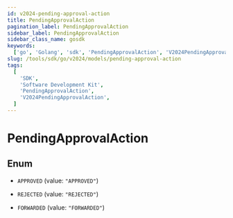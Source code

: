 ```yaml
---
id: v2024-pending-approval-action
title: PendingApprovalAction
pagination_label: PendingApprovalAction
sidebar_label: PendingApprovalAction
sidebar_class_name: gosdk
keywords:
  ['go', 'Golang', 'sdk', 'PendingApprovalAction', 'V2024PendingApprovalAction']
slug: /tools/sdk/go/v2024/models/pending-approval-action
tags:
  [
    'SDK',
    'Software Development Kit',
    'PendingApprovalAction',
    'V2024PendingApprovalAction',
  ]
---
```


# PendingApprovalAction

## Enum

- `APPROVED` (value: `"APPROVED"`)

- `REJECTED` (value: `"REJECTED"`)

- `FORWARDED` (value: `"FORWARDED"`)

